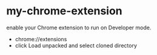 # my-chrome-extension

enable your Chrome extension to run on Developer mode.
- chrome://extensions
- click Load unpacked and select cloned directory

